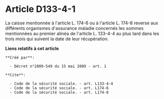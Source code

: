 # Article D133-4-1

La caisse mentionnée à l'article L. 174-6 ou à l'article L. 174-8 reverse aux différents organismes d'assurance maladie
concernés les sommes mentionnées au premier alinéa de l'article L. 133-4-4 au plus tard dans les trois mois qui suivent la
date de leur récupération.

**Liens relatifs à cet article**

	**Créé par**:

	  - Décret n°2009-549 du 15 mai 2009 - art. 1

	**Cite**:

	  - Code de la sécurité sociale. - art. L133-4-4
	  - Code de la sécurité sociale. - art. L174-6
	  - Code de la sécurité sociale. - art. L174-8
